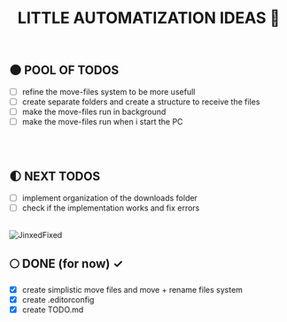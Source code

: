 <div align="center">

  # LITTLE AUTOMATIZATION IDEAS :milky_way:

</div>

</br>


## :new_moon: POOL OF TODOS

* [ ] refine the move-files system to be more usefull
* [ ] create separate folders and create a structure to receive the files
* [ ] make the move-files run in background
* [ ] make the move-files run when i start the PC

</br>

</br>

## :first_quarter_moon: NEXT TODOS 

* [ ] implement organization of the downloads folder
* [ ] check if the implementation works and fix errors

</br>

<img alt="JinxedFixed" src="./git_assets/jinxfix.gif" />

## :full_moon: DONE (for now) ✓

 * [x] create simplistic move files and move + rename files system
 * [x] create .editorconfig
 * [x] create TODO.md

</br>
